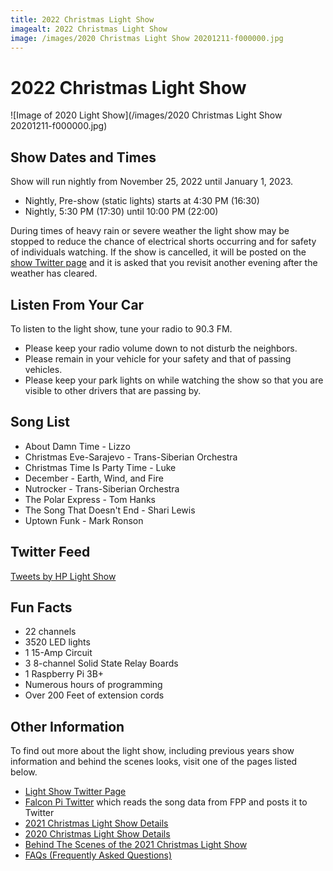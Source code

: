 ```yaml
---
title: 2022 Christmas Light Show
imagealt: 2022 Christmas Light Show
image: /images/2020 Christmas Light Show 20201211-f000000.jpg
---
```


# 2022 Christmas Light Show

![Image of 2020 Light Show](/images/2020 Christmas Light Show 20201211-f000000.jpg)

## Show Dates and Times

Show will run nightly from November 25, 2022 until January 1, 2023.

* Nightly, Pre-show (static lights) starts at 4:30 PM (16:30)
* Nightly, 5:30 PM (17:30) until 10:00 PM (22:00)

During times of heavy rain or severe weather the light show may be stopped to reduce the
chance of electrical shorts occurring and for safety of individuals watching.
If the show is cancelled, it will be posted on the
<a href="https://twitter.com/hplightshow" target="_blank">show Twitter page</a> and
it is asked that you revisit another evening after the weather has cleared.

## Listen From Your Car

To listen to the light show, tune your radio to 90.3 FM.

* Please keep your radio volume down to not disturb the neighbors.
* Please remain in your vehicle for your safety and that of passing vehicles.
* Please keep your park lights on while watching the show so that you are visible to other
drivers that are passing by.

## Song List 

* About Damn Time - Lizzo
* Christmas Eve-Sarajevo - Trans-Siberian Orchestra
* Christmas Time Is Party Time - Luke
* December - Earth, Wind, and Fire
* Nutrocker - Trans-Siberian Orchestra
* The Polar Express - Tom Hanks
* The Song That Doesn't End - Shari Lewis
* Uptown Funk - Mark Ronson

## Twitter Feed

<a class="twitter-timeline" data-lang="en" data-height="500" data-theme="dark"
    href="https://twitter.com/hplightshow?ref_src=twsrc%5Etfw">Tweets by HP Light Show</a>
<script async src="https://platform.twitter.com/widgets.js" charset="utf-8"></script>

## Fun Facts

* 22 channels
* 3520 LED lights
* 1 15-Amp Circuit
* 3 8-channel Solid State Relay Boards
* 1 Raspberry Pi 3B+
* Numerous hours of programming
* Over 200 Feet of extension cords

## Other Information

To find out more about the light show, including previous years show information and behind the
scenes looks, visit one of the pages listed below.

* <a href="https://twitter.com/hplightshow" target="_blank">Light Show Twitter Page</a>
* [Falcon Pi Twitter](/projects/falcon-pi-twitter) which reads the song data from FPP and posts it to Twitter
* [2021 Christmas Light Show Details](/projects/christmas-light-show/2021christmas)
* [2020 Christmas Light Show Details](/projects/christmas-light-show/2020christmas)
* <a href="https://youtu.be/sbbEQJ80q0I" target="_blank">Behind The Scenes of the 2021 Christmas Light Show</a>
* [FAQs (Frequently Asked Questions)](/projects/christmas-light-show/faq)
